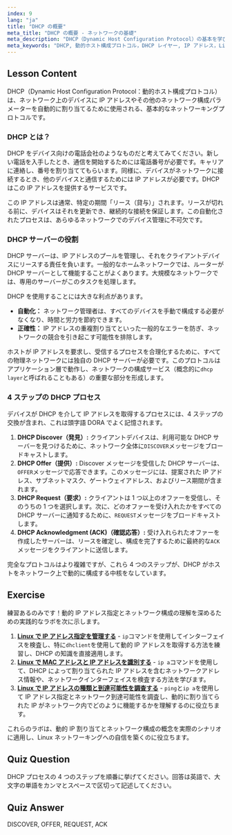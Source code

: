 ```yaml
---
index: 9
lang: "ja"
title: "DHCP の概要"
meta_title: "DHCP の概要 - ネットワークの基礎"
meta_description: "DHCP（Dynamic Host Configuration Protocol）の基本を学びましょう。このガイドでは、DHCP が IP アドレスを割り当てる方法、4 段階のプロセス（DORA）、およびネットワークの DHCP レイヤーにおける役割について解説します。Linux ネットワーキング初心者の方に最適です。"
meta_keywords: "DHCP, 動的ホスト構成プロトコル，DHCP レイヤー, IP アドレス，Linux ネットワーキング，DHCP プロセス，DORA, ネットワーク設定"
---
```


## Lesson Content

DHCP（Dynamic Host Configuration Protocol：動的ホスト構成プロトコル）は、ネットワーク上のデバイスに IP アドレスやその他のネットワーク構成パラメーターを自動的に割り当てるために使用される、基本的なネットワーキングプロトコルです。

### DHCP とは？

DHCP をデバイス向けの電話会社のようなものだと考えてみてください。新しい電話を入手したとき、通信を開始するためには電話番号が必要です。キャリアに連絡し、番号を割り当ててもらいます。同様に、デバイスがネットワークに接続するとき、他のデバイスと通信するためには IP アドレスが必要です。DHCP はこの IP アドレスを提供するサービスです。

この IP アドレスは通常、特定の期間「リース（貸与）」されます。リースが切れる前に、デバイスはそれを更新でき、継続的な接続を保証します。この自動化されたプロセスは、あらゆるネットワークでのデバイス管理に不可欠です。

### DHCP サーバーの役割

DHCP サーバーは、IP アドレスのプールを管理し、それをクライアントデバイスにリースする責任を負います。一般的なホームネットワークでは、ルーターが DHCP サーバーとして機能することがよくあります。大規模なネットワークでは、専用のサーバーがこのタスクを処理します。

DHCP を使用することには大きな利点があります。

- **自動化：** ネットワーク管理者は、すべてのデバイスを手動で構成する必要がなくなり、時間と労力を節約できます。
- **正確性：** IP アドレスの重複割り当てといった一般的なエラーを防ぎ、ネットワークの競合を引き起こす可能性を排除します。

ホストが IP アドレスを要求し、受信するプロセスを合理化するために、すべての物理ネットワークには独自の DHCP サーバーが必要です。このプロトコルはアプリケーション層で動作し、ネットワークの構成サービス（概念的に`dhcp layer`と呼ばれることもある）の重要な部分を形成します。

### 4 ステップの DHCP プロセス

デバイスが DHCP を介して IP アドレスを取得するプロセスには、4 ステップの交換が含まれ、これは頭字語 DORA でよく記憶されます。

1.  **DHCP Discover（発見）:** クライアントデバイスは、利用可能な DHCP サーバーを見つけるために、ネットワーク全体に`DISCOVER`メッセージをブロードキャストします。
2.  **DHCP Offer（提供）:** Discover メッセージを受信した DHCP サーバーは、`OFFER`メッセージで応答できます。このメッセージには、提案された IP アドレス、サブネットマスク、ゲートウェイアドレス、およびリース期間が含まれます。
3.  **DHCP Request（要求）:** クライアントは 1 つ以上のオファーを受信し、そのうちの 1 つを選択します。次に、どのオファーを受け入れたかをすべての DHCP サーバーに通知するために、`REQUEST`メッセージをブロードキャストします。
4.  **DHCP Acknowledgment (ACK)（確認応答）:** 受け入れられたオファーを作成したサーバーは、リースを確定し、構成を完了するために最終的な`ACK`メッセージをクライアントに送信します。

完全なプロトコルはより複雑ですが、これら 4 つのステップが、DHCP がホストをネットワーク上で動的に構成する中核をなしています。

## Exercise

練習あるのみです！動的 IP アドレス指定とネットワーク構成の理解を深めるための実践的なラボを次に示します。

1.  **[Linux で IP アドレス指定を管理する](https://labex.io/ja/labs/comptia-manage-ip-addressing-in-linux-592736)** - `ip`コマンドを使用してインターフェイスを検査し、特に`dhclient`を使用して動的 IP アドレスを取得する方法を練習し、DHCP の知識を直接適用します。
2.  **[Linux で MAC アドレスと IP アドレスを識別する](https://labex.io/ja/labs/comptia-identify-mac-and-ip-addresses-in-linux-592731)** - `ip a`コマンドを使用して、DHCP によって割り当てられた IP アドレスを含むネットワークアドレス情報や、ネットワークインターフェイスを検査する方法を学びます。
3.  **[Linux で IP アドレスの種類と到達可能性を調査する](https://labex.io/ja/labs/comptia-explore-ip-address-types-and-reachability-in-linux-592780)** - `ping`と`ip a`を使用して IP アドレス指定とネットワーク到達可能性を調査し、動的に割り当てられた IP がネットワーク内でどのように機能するかを理解するのに役立ちます。

これらのラボは、動的 IP 割り当てとネットワーク構成の概念を実際のシナリオに適用し、Linux ネットワーキングへの自信を築くのに役立ちます。

## Quiz Question

DHCP プロセスの 4 つのステップを順番に挙げてください。回答は英語で、大文字の単語をカンマとスペースで区切って記述してください。

## Quiz Answer

DISCOVER, OFFER, REQUEST, ACK
